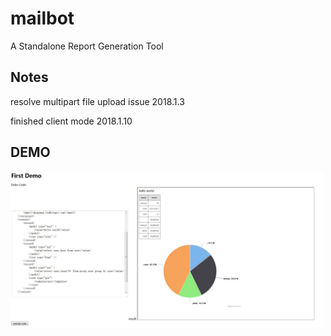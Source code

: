 # mailbot
A Standalone Report Generation Tool

## Notes

resolve multipart file upload issue
2018.1.3

finished client mode
2018.1.10

## DEMO

<img src="https://github.com/linshuguang/mailbot/blob/master/cases/demo/20171219.JPG" height = "250" alt="demo1" align=left />



